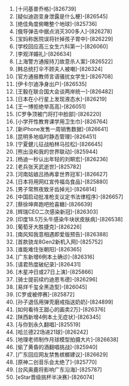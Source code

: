 
1. [十问基普乔格]-[826739]
1. [疑似迪迦变身泄露是什么梗]-[826545]
1. [绝佳角度俯瞰整个地球]-[825736]
1. [俄导弹击中据点消灭300多人]-[826278]
1. [宝妈称医院误将针掉孩子胃中]-[826229]
1. [学校回应高三女生六科第一]-[826060]
1. [李观洋婚礼]-[826634]
1. [上海警方通报持刀故意杀人案]-[826522]
1. [韩总统打伞不顾夫人被嘲]-[826324]
1. [官方通报教师言语骚扰女学生]-[826708]
1. [伊卡尔迪净身出户]-[826535]
1. [王毅在联合国大会谈两岸统一]-[826482]
1. [日本在小行星上发现液态水]-[826219]
1. [王一博拒绝举高高]-[826051]
1. [C罗争顶被门将打中脸部]-[826220]
1. [小学开性教育课学用卫生巾]-[826764]
1. [新iPhone发售一周销售数据]-[826641]
1. [昆明多地临时静态管理]-[826451]
1. [宁夏健儿征战柏林马拉松]-[826645]
1. [熊出没和我的世界联动]-[825944]
1. [杨迪一秒认出年轻的刘畊宏]-[826236]
1. [老兵张天武逝世]-[825782]
1. [河南姑娘吕扬再拿世界冠军]-[826627]
1. [日本将用网红宣传福岛食品]-[825880]
1. [男子常熬夜致牙齿掉光]-[826814]
1. [中国启动批准枪支议定书法律程序]-[826657]
1. [蔡徐坤奔跑吧抢喜糖]-[826639]
1. [辉瑞CEO二次感染新冠]-[826303]
1. [印度18.5万头牛感染牛块状皮肤病]-[826538]
1. [葡萄牙大胜捷克]-[826226]
1. [南风知我意相遇即爱版预告]-[826388]
1. [首款骁龙8Gen2新机入网]-[825752]
1. [谁能难住张朝阳]-[826365]
1. [广东新增6例本土确诊]-[826316]
1. [请君热度破纪录]-[826431]
1. [木星冲日或27日上演]-[825866]
1. [骑士提前续约迪恩韦德]-[826296]
1. [易烊千玺全黑造型]-[826045]
1. [C罗或被停赛]-[825872]
1. [孙子退伍用弹壳磨戒指送奶奶]-[824899]
1. [如何看待王甜心的画卖2万]-[826376]
1. [陕西新增4例本土无症状]-[826345]
1. [与你到永久翻唱]-[825519]
1. [哈兰德22场进21球]-[826242]
1. [地理老师制作月球模型拍摄大片]-[826638]
1. [偷了黄昏的酒翻唱挑战]-[825940]
1. [广东回应网友禁售槟榔建议]-[826629]
1. [原神二创音乐会太绝了]-[825770]
1. [台风奥鹿将影响广东沿海]-[825787]
1. [eStar晋级挑杯半决赛]-[826074]